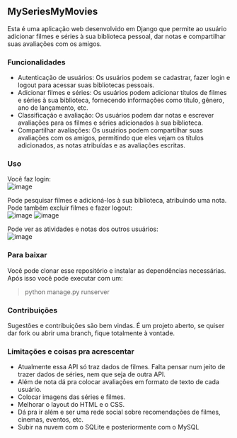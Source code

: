 ## MySeriesMyMovies
Esta é uma aplicação web desenvolvido em Django que permite ao usuário adicionar filmes e séries à sua biblioteca pessoal, dar notas e compartilhar suas avaliações com os amigos.

### Funcionalidades
- Autenticação de usuários: Os usuários podem se cadastrar, fazer login e logout para acessar suas bibliotecas pessoais.
- Adicionar filmes e séries: Os usuários podem adicionar títulos de filmes e séries à sua biblioteca, fornecendo informações como título, gênero, ano de lançamento, etc.
- Classificação e avaliação: Os usuários podem dar notas e escrever avaliações para os filmes e séries adicionados à sua biblioteca.
- Compartilhar avaliações: Os usuários podem compartilhar suas avaliações com os amigos, permitindo que eles vejam os títulos adicionados, as notas atribuídas e as avaliações escritas.


### Uso
Você faz login:  
![image](https://github.com/tiago3186/MySeriesMyMovies/assets/132753395/1542e481-aefa-485a-8b18-2420b4960e9d)


Pode pesquisar filmes e adicioná-los à sua biblioteca, atribuindo uma nota. Pode também excluir filmes e fazer logout:    
![image](https://github.com/tiago3186/MySeriesMyMovies/assets/132753395/530a5ee3-c92d-4e3c-9a5f-e0a2dd9bfe31)
![image](https://github.com/tiago3186/MySeriesMyMovies/assets/132753395/c13df8af-6d90-4add-9933-1fd5c73ee68f)


Pode ver as atividades e notas dos outros usuários:  
![image](https://github.com/tiago3186/MySeriesMyMovies/assets/132753395/68fbe908-235c-4f6e-be87-50a5891177fb)


### Para baixar
Você pode clonar esse repositório e instalar as dependências necessárias. Após isso você pode executar com um:  
> python manage.py runserver

### Contribuições
Sugestões e contribuições são bem vindas. É um projeto aberto, se quiser dar fork ou abrir uma branch, fique totalmente à vontade.  

### Limitações e coisas pra acrescentar
- Atualmente essa API só traz dados de filmes. Falta pensar num jeito de trazer dados de séries, nem que seja de outra API.  
- Além de nota dá pra colocar avaliações em formato de texto de cada usuário.  
- Colocar imagens das séries e filmes.  
- Melhorar o layout do HTML e o CSS.  
- Dá pra ir além e ser uma rede social sobre recomendações de filmes, cinemas, eventos, etc.  
- Subir na nuvem com o SQLite e posteriormente com o MySQL
